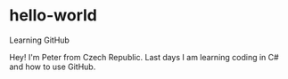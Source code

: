 # hello-world
Learning GitHub

Hey! I'm Peter from Czech Republic. Last days I am learning coding in C# and how to use GitHub. 

